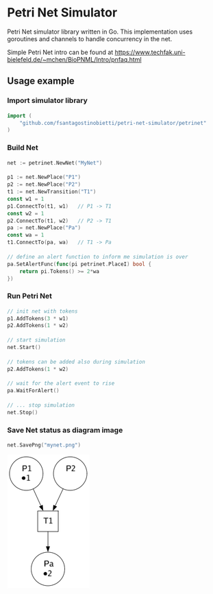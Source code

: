 # Petri Net Simulator
Petri Net simulator library written in Go.
This implementation uses goroutines and channels to handle concurrency in the net.


Simple Petri Net intro can be found at https://www.techfak.uni-bielefeld.de/~mchen/BioPNML/Intro/pnfaq.html

## Usage example

### Import simulator library
```go
import (
	"github.com/fsantagostinobietti/petri-net-simulator/petrinet"
)
```

### Build Net
```go
net := petrinet.NewNet("MyNet")

p1 := net.NewPlace("P1") 
p2 := net.NewPlace("P2") 
t1 := net.NewTransition("T1")
const w1 = 1
p1.ConnectTo(t1, w1)   // P1 -> T1
const w2 = 1
p2.ConnectTo(t1, w2)   // P2 -> T1
pa := net.NewPlace("Pa")
const wa = 1
t1.ConnectTo(pa, wa)   // T1 -> Pa

// define an alert function to inform me simulation is over
pa.SetAlertFunc(func(pi petrinet.PlaceI) bool {
	return pi.Tokens() >= 2*wa
})
```

### Run Petri Net
```go
// init net with tokens
p1.AddTokens(3 * w1)
p2.AddTokens(1 * w2)

// start simulation
net.Start()

// tokens can be added also during simulation
p2.AddTokens(1 * w2)

// wait for the alert event to rise
pa.WaitForAlert()

// ... stop simulation
net.Stop()
```
### Save Net status as diagram image
```go
net.SavePng("mynet.png")
```

![](mynet.png)


